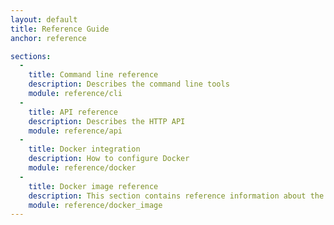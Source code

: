```yaml
---
layout: default
title: Reference Guide
anchor: reference

sections:
  -
    title: Command line reference
    description: Describes the command line tools
    module: reference/cli
  -
    title: API reference
    description: Describes the HTTP API
    module: reference/api
  -
    title: Docker integration
    description: How to configure Docker
    module: reference/docker
  -
    title: Docker image reference
    description: This section contains reference information about the StorageOS docker image.
    module: reference/docker_image
---
```

